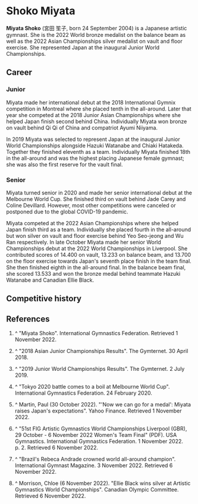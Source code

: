 # Shoko Miyata



**Miyata Shoko**  (宮田 笙子, born 24 September 2004) is a Japanese artistic gymnast.  She is the 2022 World bronze medalist on the balance beam as well as the 2022 Asian Championships silver medalist on vault and floor exercise.  She represented Japan at the inaugural Junior World Championships.

## Career

### Junior

Miyata made her international debut at the 2018 International Gymnix competition in Montreal where she placed tenth in the all-around.  Later that year she competed at the 2018 Junior Asian Championships where she helped Japan finish second behind China.  Individually Miyata won bronze on vault behind Qi Qi of China and compatriot Ayumi Niiyama.

In 2019 Miyata was selected to represent Japan at the inaugural Junior World Championships alongside Hazuki Watanabe and Chiaki Hatakeda.  Together they finished eleventh as a team.  Individually Miyata finished 18th in the all-around and was the highest placing Japanese female gymnast; she was also the first reserve for the vault final.

### Senior

Miyata turned senior in 2020 and made her senior international debut at the Melbourne World Cup.  She finished third on vault behind Jade Carey and Coline Devillard.  However, most other competitions were canceled or postponed due to the global COVID-19 pandemic.

Miyata competed at the 2022 Asian Championships where she helped Japan finish third as a team.  Individually she placed fourth in the all-around but won silver on vault and floor exercise behind Yeo Seo-jeong and Wu Ran respectively.  In late October Miyata made her senior World Championships debut at the 2022 World Championships in Liverpool. She contributed scores of 14.400 on vault, 13.233 on balance beam, and 13.700 on the floor exercise towards Japan's seventh place finish in the team final. She then finished eighth in the all-around final. In the balance beam final, she scored 13.533 and won the bronze medal behind teammate Hazuki Watanabe and Canadian Ellie Black.

## Competitive history

## References

 1. ^ "Miyata Shoko". International Gymnastics Federation. Retrieved 1 November 2022.

 2. ^ "2018 Asian Junior Championships Results". The Gymternet. 30 April 2018.

 3. ^ "2019 Junior World Championships Results". The Gymternet. 2 July 2019.

 4. ^ "Tokyo 2020 battle comes to a boil at Melbourne World Cup". International Gymnastics Federation. 24 February 2020.

 5. ^ Martin, Paul (30 October 2022). "'Now we can go for a medal': Miyata raises Japan's expectations". Yahoo Finance. Retrieved 1 November 2022.

 6. ^ "51st FIG Artistic Gymnastics World Championships Liverpool (GBR), 29 October - 6 November 2022 Women's Team Final" (PDF). USA Gymnastics. International Gymnastics Federation. 1 November 2022. p. 2. Retrieved 6 November 2022.

 7. ^ "Brazil's Rebeca Andrade crowned world all-around champion". International Gymnast Magazine. 3 November 2022. Retrieved 6 November 2022.

 8. ^ Morrison, Chloe (6 November 2022). "Ellie Black wins silver at Artistic Gymnastics World Championships". Canadian Olympic Committee. Retrieved 6 November 2022.


